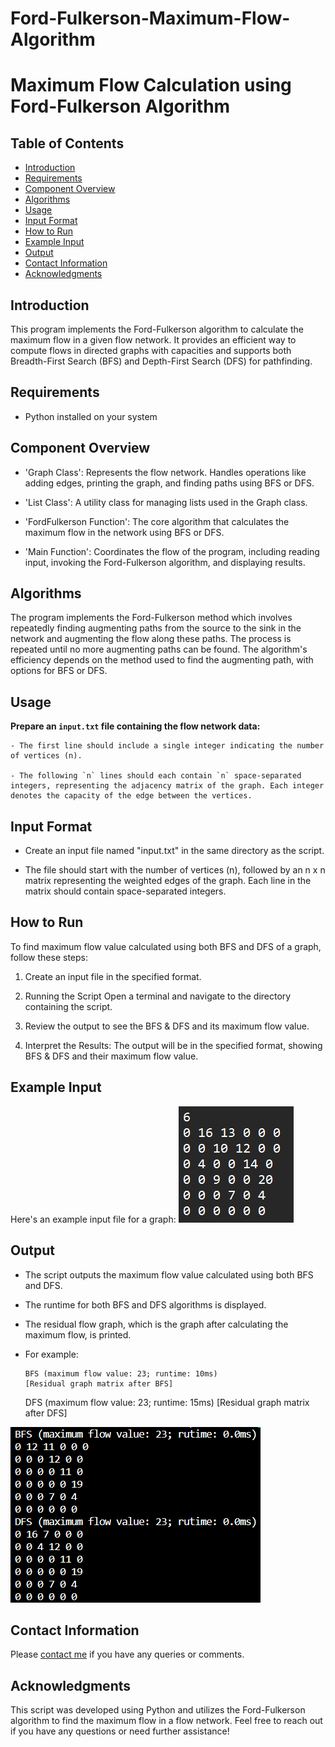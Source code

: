 # Ford-Fulkerson-Maximum-Flow-Algorithm
# Maximum Flow Calculation using Ford-Fulkerson Algorithm

## Table of Contents

- [Introduction](#introduction)
- [Requirements](#requirements)
- [Component Overview](#component-overview)
- [Algorithms](#algorithms)
- [Usage](#usage)
- [Input Format](#input-format)
- [How to Run](#how-to-run)
- [Example Input](#example-input)
- [Output](#output)
- [Contact Information](#contact-information)
- [Acknowledgments](#acknowledgments)


## Introduction

This program implements the Ford-Fulkerson algorithm to calculate the maximum flow in a given flow network. It provides an efficient way to compute flows in directed graphs with capacities and supports both Breadth-First Search (BFS) and Depth-First Search (DFS) for pathfinding.


## Requirements

- Python installed on your system


## Component Overview

- 'Graph Class': Represents the flow network. Handles operations like adding edges, printing the graph, and finding paths using BFS or DFS.

- 'List Class': A utility class for managing lists used in the Graph class.

- 'FordFulkerson Function': The core algorithm that calculates the maximum flow in the network using BFS or DFS.

- 'Main Function': Coordinates the flow of the program, including reading input, invoking the Ford-Fulkerson algorithm, and displaying results.


## Algorithms

The program implements the Ford-Fulkerson method which involves repeatedly finding augmenting paths from the source to the sink in the network and augmenting the flow along these paths. The process is repeated until no more augmenting paths can be found. The algorithm's efficiency depends on the method used to find the augmenting path, with options for BFS or DFS.


## Usage

**Prepare an `input.txt` file containing the flow network data:**

    - The first line should include a single integer indicating the number of vertices (n).

    - The following `n` lines should each contain `n` space-separated integers, representing the adjacency matrix of the graph. Each integer denotes the capacity of the edge between the vertices.


## Input Format

- Create an input file named "input.txt" in the same directory as the script.

- The file should start with the number of vertices (n), followed by an n x n matrix representing the weighted edges of the graph. Each line in the matrix should contain space-separated integers.


## How to Run

To find maximum flow value calculated using both BFS and DFS of a graph, follow these steps:

1. Create an input file in the specified format.

2. Running the Script
Open a terminal and navigate to the directory containing the script.

3. Review the output to see the BFS & DFS and its maximum flow value.

4. Interpret the Results: The output will be in the specified format, showing BFS & DFS and their maximum flow value.



## Example Input

Here's an example input file for a graph:
![Alt text](input.png)


## Output

- The script outputs the maximum flow value calculated using both BFS and DFS.

- The runtime for both BFS and DFS algorithms is displayed.

- The residual flow graph, which is the graph after calculating the maximum flow, is printed.

- For example:
    ```
    BFS (maximum flow value: 23; runtime: 10ms)
    [Residual graph matrix after BFS]
    ```
    DFS (maximum flow value: 23; runtime: 15ms)
    [Residual graph matrix after DFS]

![Alt text](output.png)


## Contact Information

Please [contact me](mailto:luckyhstar67@gmail.com) if you have any queries or comments.


## Acknowledgments
This script was developed using Python and utilizes the Ford-Fulkerson algorithm to find the maximum flow in a flow network.
Feel free to reach out if you have any questions or need further assistance!
